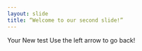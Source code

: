 ```yaml
---
layout: slide
title: “Welcome to our second slide!”
---
```

Your New test 
Use the left arrow to go back!
